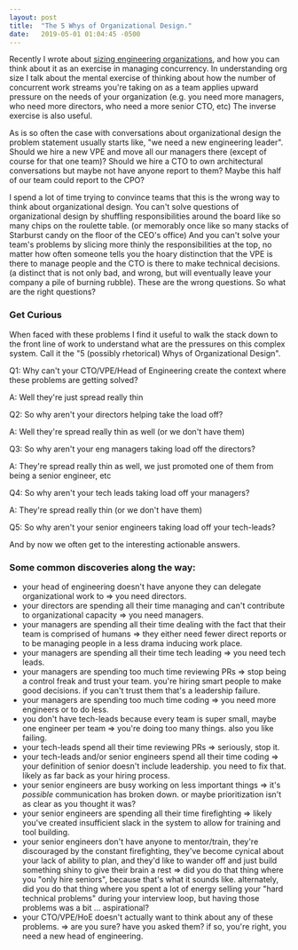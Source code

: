 ```yaml
---
layout: post
title:  "The 5 Whys of Organizational Design."
date:   2019-05-01 01:04:45 -0500
---
```


Recently I wrote about [sizing engineering organizations](/notes/on-team-size), and how you can think about it as an exercise in managing concurrency.  In understanding org size I talk about the mental exercise of thinking about how the number of concurrent work streams you're taking on as a team applies upward pressure on the needs of your organization (e.g. you need more managers, who need more directors, who need a more senior CTO, etc) The inverse exercise is also useful. 

As is so often the case with conversations about organizational design the problem statement usually starts like, "we need a new engineering leader".  Should we hire a new VPE and move all our managers there (except of course for that one team)? Should we hire a CTO to own architectural conversations but maybe not have anyone report to them? Maybe this half of our team could report to the CPO? 

I spend a lot of time trying to convince teams that this is the wrong way to think about organizational design.  You can't solve questions of organizational design by shuffling responsibilities around the board like so many chips on the roulette table. (or memorably once like so many stacks of Starburst candy on the floor of the CEO's office)  And you can't solve your team's problems by slicing more thinly the responsibilities at the top, no matter how often someone tells you the hoary distinction that the VPE is there to manage people and the CTO is there to make technical decisions. (a distinct that is not only bad, and wrong, but will eventually leave your company a pile of burning rubble).  These are the wrong questions.  So what are the right questions?

### Get Curious

When faced with these problems I find it useful to walk the stack down to the front line of work to understand what are the pressures on this complex system.  Call it the "5 (possibly rhetorical) Whys of Organizational Design". 

Q1: Why can't your CTO/VPE/Head of Engineering create the context where these problems are getting solved?

A: Well they're just spread really thin

Q2: So why aren't your directors helping take the load off?

A: Well they're spread really thin as well (or we don't have them)

Q3: So why aren't your eng managers taking load off the directors?

A: They're spread really thin as well, we just promoted one of them from being a senior engineer, etc

Q4: So why aren't your tech leads taking load off your managers?

A: They're spread really thin (or we don't have them)

Q5: So why aren't your senior engineers taking load off your tech-leads?

And by now we often get to the interesting actionable answers. 

### Some common discoveries along the way:

- your head of engineering doesn't have anyone they can delegate organizational work to ⇒ you need directors.
- your directors are spending all their time managing and can't contribute to organizational capacity ⇒ you need managers.
- your managers are spending all their time dealing with the fact that their team is comprised of humans ⇒ they either need fewer direct reports or to be managing people in a less drama inducing work place.
- your managers are spending all their time tech leading ⇒ you need tech leads.
- your managers are spending too much time reviewing PRs ⇒ stop being a control freak and trust your team. you're hiring smart people to make good decisions. if you can't trust them that's a leadership failure.
- your managers are spending too much time coding ⇒ you need more engineers or to do less.
- you don't have tech-leads because every team is super small, maybe one engineer per team ⇒ you're doing too many things. also you like failing.
- your tech-leads spend all their time reviewing PRs ⇒ seriously, stop it.
- your tech-leads and/or senior engineers spend all their time coding ⇒ your definition of senior doesn't include leadership.  you need to fix that.  likely as far back as your hiring process.
- your senior engineers are busy working on less important things ⇒ it's *possible* communication has broken down.  or maybe prioritization isn't as clear as you thought it was?
- your senior engineers are spending all their time firefighting ⇒ likely you've created insufficient slack in the system to allow for training and tool building.
- your senior engineers don't have anyone to mentor/train, they're discouraged by the constant firefighting, they've become cynical about your lack of ability to plan, and they'd like to wander off and just build something shiny to give their brain a rest ⇒ did you do that thing where you "only hire seniors", because that's what it sounds like.  alternately, did you do that thing where you spent a lot of energy selling your "hard technical problems" during your interview loop, but having those problems was a bit ... aspirational?
- your CTO/VPE/HoE doesn't actually want to think about any of these problems. ⇒ are you sure?  have you asked them? if so, you're right, you need a new head of engineering.